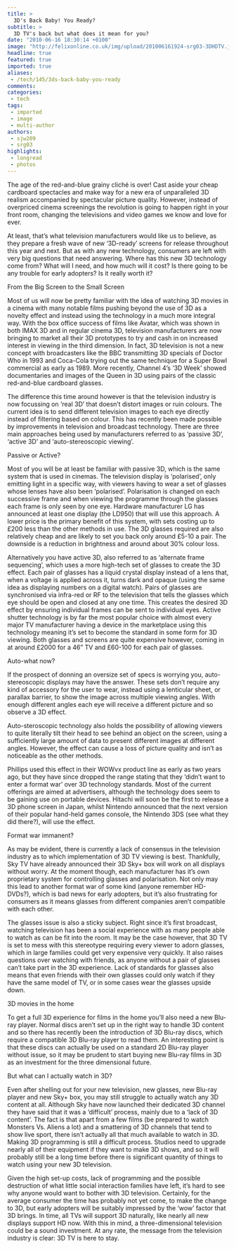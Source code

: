 ```yaml
---
title: >
  3D's Back Baby! You Ready?
subtitle: >
  3D TV's back but what does it mean for you?
date: "2010-06-16 18:30:14 +0100"
image: "http://felixonline.co.uk/img/upload/201006161924-srg03-3DHDTV.jpg"
headline: true
featured: true
imported: true
aliases:
 - /tech/145/3ds-back-baby-you-ready
comments:
categories:
 - tech
tags:
 - imported
 - image
 - multi-author
authors:
 - sjw209
 - srg03
highlights:
 - longread
 - photos
---
```


The age of the red-and-blue grainy cliché is over! Cast aside your cheap cardboard spectacles and make way for a new era of unparalleled 3D realism accompanied by spectacular picture quality. However, instead of overpriced cinema screenings the revolution is going to happen right in your front room, changing the televisions and video games we know and love for ever.

At least, that’s what television manufacturers would like us to believe, as they prepare a fresh wave of new ‘3D-ready’ screens for release throughout this year and next. But as with any new technology, consumers are left with very big questions that need answering. Where has this new 3D technology come from? What will I need, and how much will it cost? Is there going to be any trouble for early adopters? Is it really worth it?

From the Big Screen to the Small Screen

Most of us will now be pretty familiar with the idea of watching 3D movies in a cinema with many notable films pushing beyond the use of 3D as a novelty effect and instead using the technology in a much more integral way. With the box office success of films like Avatar, which was shown in both IMAX 3D and in regular cinema 3D, television manufacturers are now bringing to market all their 3D prototypes to try and cash in on increased interest in viewing in the third dimension. In fact, 3D television is not a new concept with broadcasters like the BBC transmitting 3D specials of Doctor Who in 1993 and Coca-Cola trying out the same technique for a Super Bowl commercial as early as 1989. More recently, Channel 4’s ‘3D Week’ showed documentaries and images of the Queen in 3D using pairs of the classic red-and-blue cardboard glasses.

The difference this time around however is that the television industry is now focussing on ‘real 3D’ that doesn’t distort images or ruin colours. The current idea is to send different television images to each eye directly instead of filtering based on colour. This has recently been made possible by improvements in television and broadcast technology. There are three main approaches being used by manufacturers referred to as ‘passive 3D’, ‘active 3D’ and ‘auto-stereoscopic viewing’.

Passive or Active?

Most of you will be at least be familiar with passive 3D, which is the same system that is used in cinemas. The television display is ‘polarised’, only emitting light in a specific way, with viewers having to wear a set of glasses whose lenses have also been ‘polarised’. Polarisation is changed on each successive frame and when viewing the programme through the glasses each frame is only seen by one eye. Hardware manufacturer LG has announced at least one display (the LD950) that will use this approach. A lower price is the primary benefit of this system, with sets costing up to £200 less than the other methods in use. The 3D glasses required are also relatively cheap and are likely to set you back only around £5-10 a pair. The downside is a reduction in brightness and around about 30% colour loss.

Alternatively you have active 3D, also referred to as ‘alternate frame sequencing’, which uses a more high-tech set of glasses to create the 3D effect. Each pair of glasses has a liquid crystal display instead of a lens that, when a voltage is applied across it, turns dark and opaque (using the same idea as displaying numbers on a digital watch). Pairs of glasses are synchronised via infra-red or RF to the television that tells the glasses which eye should be open and closed at any one time. This creates the desired 3D effect by ensuring individual frames can be sent to individual eyes. Active shutter technology is by far the most popular choice with almost every major TV manufacturer having a device in the marketplace using this technology meaning it’s set to become the standard in some form for 3D viewing. Both glasses and screens are quite expensive however, coming in at around £2000 for a 46” TV and £60-100 for each pair of glasses.

Auto-what now?

If the prospect of donning an oversize set of specs is worrying you, auto-stereoscopic displays may have the answer. These sets don’t require any kind of accessory for the user to wear, instead using a lenticular sheet, or parallax barrier, to show the image across multiple viewing angles. With enough different angles each eye will receive a different picture and so observe a 3D effect.

Auto-steroscopic technology also holds the possibility of allowing viewers to quite literally tilt their head to see behind an object on the screen, using a sufficiently large amount of data to present different images at different angles. However, the effect can cause a loss of picture quality and isn’t as noticeable as the other methods.

Phillips used this effect in their WOWvx product line as early as two years ago, but they have since dropped the range stating that they ‘didn’t want to enter a format war’ over 3D technology standards. Most of the current offerings are aimed at advertisers, although the technology does seem to be gaining use on portable devices. Hitachi will soon be the first to release a 3D phone screen in Japan, whilst Nintendo announced that the next version of their popular hand-held games console, the Nintendo 3DS (see what they did there?), will use the effect.

Format war immanent?

As may be evident, there is currently a lack of consensus in the television industry as to which implementation of 3D TV viewing is best. Thankfully, Sky TV have already announced their 3D Sky+ box will work on all displays without worry. At the moment though, each manufacturer has it’s own proprietary system for controlling glasses and polarisation. Not only may this lead to another format war of some kind (anyone remember HD-DVDs?), which is bad news for early adopters, but it’s also frustrating for consumers as it means glasses from different companies aren’t compatible with each other.

The glasses issue is also a sticky subject. Right since it’s first broadcast, watching television has been a social experience with as many people able to watch as can be fit into the room. It may be the case however, that 3D TV is set to mess with this stereotype requiring every viewer to adorn glasses, which in large families could get very expensive very quickly. It also raises questions over watching with friends, as anyone without a pair of glasses can’t take part in the 3D experience. Lack of standards for glasses also means that even friends with their own glasses could only watch if they have the same model of TV, or in some cases wear the glasses upside down.

3D movies in the home

To get a full 3D experience for films in the home you’ll also need a new Blu-ray player. Normal discs aren’t set up in the right way to handle 3D content and so there has recently been the introduction of 3D Blu-ray discs, which require a compatible 3D Blu-ray player to read them. An interesting point is that these discs can actually be used on a standard 2D Blu-ray player without issue, so it may be prudent to start buying new Blu-ray films in 3D as an investment for the three dimensional future.

But what can I actually watch in 3D?

Even after shelling out for your new television, new glasses, new Blu-ray player and new Sky+ box, you may still struggle to actually watch any 3D content at all. Although Sky have now launched their dedicated 3D channel they have said that it was a ‘difficult’ process, mainly due to a ‘lack of 3D content’. The fact is that apart from a few films (be prepared to watch Monsters Vs. Aliens a lot) and a smattering of 3D channels that tend to show live sport, there isn’t actually all that much available to watch in 3D. Making 3D programming is still a difficult process. Studios need to upgrade nearly all of their equipment if they want to make 3D shows, and so it will probably still be a long time before there is significant quantity of things to watch using your new 3D television.

Given the high set-up costs, lack of programming and the possible destruction of what little social interaction families have left, it’s hard to see why anyone would want to bother with 3D television. Certainly, for the average consumer the time has probably not yet come, to make the change to 3D, but early adopters will be suitably impressed by the ‘wow’ factor that 3D brings. In time, all TVs will support 3D naturally, like nearly all new displays support HD now. With this in mind, a three-dimensional television could be a sound investment. At any rate, the message from the television industry is clear: 3D TV is here to stay.
